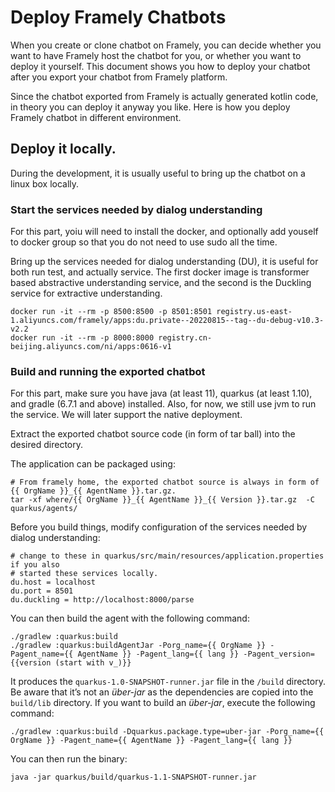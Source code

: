 #  Deploy Framely Chatbots

When you create or clone chatbot on Framely, you can decide whether you want to have Framely host the chatbot for you, or whether you want to deploy it yourself. This document shows you how to deploy your chatbot after you export your chatbot from Framely platform.

Since the chatbot exported from Framely is actually generated kotlin code, in theory you can deploy it anyway you like. Here is how you deploy Framely chatbot in different environment.

## Deploy it locally.
During the development, it is usually useful to bring up the chatbot on a linux box locally.

### Start the services needed by dialog understanding
For this part, yoiu will need to install the docker, and optionally add youself to docker group so that you do not need to use sudo all the time.

Bring up the services needed for dialog understanding (DU), it is useful for both run test, and actually service. The first docker image is transformer based abstractive understanding service, and the second is the Duckling service for extractive understanding. 
```shell script
docker run -it --rm -p 8500:8500 -p 8501:8501 registry.us-east-1.aliyuncs.com/framely/apps:du.private--20220815--tag--du-debug-v10.3-v2.2
docker run -it --rm -p 8000:8000 registry.cn-beijing.aliyuncs.com/ni/apps:0616-v1
```

### Build and running the exported chatbot
For this part, make sure you have java (at least 11), quarkus (at least 1.10), and gradle (6.7.1 and above) installed.
Also, for now, we still use jvm to run the service. We will later support the native deployment.

Extract the exported chatbot source code (in form of tar ball) into the desired directory. 


The application can be packaged using:
```shell script
# From framely home, the exported chatbot source is always in form of {{ OrgName }}_{{ AgentName }}.tar.gz.
tar -xf where/{{ OrgName }}_{{ AgentName }}_{{ Version }}.tar.gz  -C quarkus/agents/
```

Before you build things, modify configuration of the services needed by dialog understanding:
```shell script
# change to these in quarkus/src/main/resources/application.properties if you also
# started these services locally.
du.host = localhost
du.port = 8501
du.duckling = http://localhost:8000/parse
```

You can then build the agent with the following command:
```shell script
./gradlew :quarkus:build
./gradlew :quarkus:buildAgentJar -Porg_name={{ OrgName }} -Pagent_name={{ AgentName }} -Pagent_lang={{ lang }} -Pagent_version={{version (start with v_)}}
```

It produces the `quarkus-1.0-SNAPSHOT-runner.jar` file in the `/build` directory.
Be aware that it’s not an _über-jar_ as the dependencies are copied into the `build/lib` directory. If you want to build an _über-jar_, execute the following command:

```shell script
./gradlew :quarkus:build -Dquarkus.package.type=uber-jar -Porg_name={{ OrgName }} -Pagent_name={{ AgentName }} -Pagent_lang={{ lang }}
```

You can then run the binary:
```shell script
java -jar quarkus/build/quarkus-1.1-SNAPSHOT-runner.jar
```


